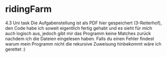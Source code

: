 # ridingFarm
4.3 Uni task
Die Aufgabenstellung ist als PDF hier gespeichert (3-Reiterhof), den Code habe ich soweit eigentlich fertig gehabt und es sieht für mich auch logisch aus, jedoch gibt mir das Programm keine Matches zurück nachdem ich die Dateien eingelesen haben. Falls du einen Fehler findest warum mein Programm nicht die rekursive Zuweisung hinbekommt wäre ich gerettet :)
